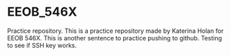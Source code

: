 # EEOB_546X
Practice repository.
This is a practice repository made by Katerina Holan for EEOB 546X.
This is another sentence to practice pushing to github.
Testing to see if SSH key works.